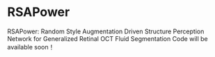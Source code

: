 # RSAPower
RSAPower: Random Style Augmentation Driven Structure Perception Network for Generalized Retinal OCT Fluid Segmentation
Code will be available soon！
